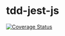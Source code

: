 # tdd-jest-js
[![Coverage Status](https://coveralls.io/repos/github/hyanbp/tdd-jest-js/badge.svg?branch=master)](https://coveralls.io/github/hyanbp/tdd-jest-js?branch=master)
